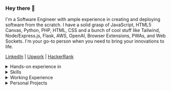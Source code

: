### Hey there :love_you_gesture:

I'm a Software Engineer with ample experience in creating and deploying software from the scratch. I have a solid grasp of JavaScript, HTML5 Canvas, Python, PHP, HTML, CSS and a bunch of cool stuff like Tailwind, Node/Express.js, Flask, AWS, OpenAI, Browser Extensions, PWAs, and Web Sockets. I'm your go-to person when you need to bring your innovations to life.

<a href="https://www.linkedin.com/in/0-hs-0">LinkedIn</a>
 |
<a href="https://www.upwork.com/freelancers/~0176e6bae15473d94f">Upwork</a>
 |
<a href="https://www.hackerrank.com/profile/0_harshit_0">HackerRank</a>
    
<details>
  <summary>Hands-on experience in</summary>
  :globe_with_meridians: Web applications (games, tools, etc.)<br />
  :package: Browser extensions<br />
  :diamond_shape_with_a_dot_inside: Web animation using Canvas API, SVGs, and ThreeJS<br />
  :memo: Python applications using sockets, pillow and other libraries<br />
  :chains: Dapps using solidity, web3.js, remix, etc.
</details>

<details>
  <summary>Skills</summary>
 
  <img src='https://skillicons.dev/icons?i=html,css,js,python,php,solidity,vite,react,next,tailwind,nodejs,express,flask,selenium,mongodb,firebase,aws,linux,figma,git' />
</details>

<details>
  <summary>Working Experience</summary>
  :briefcase:
  Software Engineer at Alternative-Path - 5 months
 
  :briefcase:
  I’m a Top-Rated Software Developer on <a href="https://www.upwork.com/freelancers/~0176e6bae15473d94f">Upwork</a> I have delivered 30+ small to mid-scale applications to individuals and start-ups, with a 100% job success rate. - 2 years
</details>

<details>
  <summary>Personal Projects</summary>
  :card_index_dividers: <a href="https://github.com/0-harshit-0/Utility-HTML5Canvas">Canvas Utility</a> JavaScript library that provides various data structure and shape functions for creating art and animations using HTML5 Canvas API.<br />
  :performing_arts: <a href="http://0harshit0.pythonanywhere.com">Cryptic</a> is an <i>image steganography</i>i tool for encoding and decoding text/files in an Image.<br />
  :world_map: <a href="https://addons.mozilla.org/en-US/firefox/addon/geoharvest/">Google Map Scraper</a> is a scraping browser extension. It is used to extract business information from Google maps.<br />
  :space_invader: <a href="https://spacewars.glitch.me">SpaceWars</a> is an online, free-to-play<!--, multiplayer--> game, Created using HTML, CSS, JS, Canvas API.<!--, Node, Express, and Socket.io.-->
</details>
